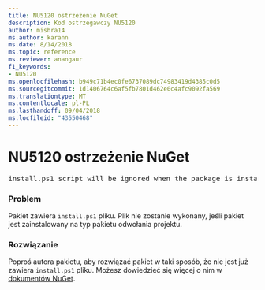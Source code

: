 ```yaml
---
title: NU5120 ostrzeżenie NuGet
description: Kod ostrzegawczy NU5120
author: mishra14
ms.author: karann
ms.date: 8/14/2018
ms.topic: reference
ms.reviewer: anangaur
f1_keywords:
- NU5120
ms.openlocfilehash: b949c71b4ec0fe6737089dc74983419d4385c0d5
ms.sourcegitcommit: 1d1406764c6af5fb7801d462e0c4afc9092fa569
ms.translationtype: MT
ms.contentlocale: pl-PL
ms.lasthandoff: 09/04/2018
ms.locfileid: "43550468"
---
```

# <a name="nuget-warning-nu5120"></a>NU5120 ostrzeżenie NuGet
<pre>install.ps1 script will be ignored when the package is installed after the migration.</pre>

### <a name="issue"></a>Problem

Pakiet zawiera `install.ps1` pliku. Plik nie zostanie wykonany, jeśli pakiet jest zainstalowany na typ pakietu odwołania projektu.


### <a name="solution"></a>Rozwiązanie

Poproś autora pakietu, aby rozwiązać pakiet w taki sposób, że nie jest już zawiera `install.ps1` pliku. Możesz dowiedzieć się więcej o nim w [dokumentów NuGet](https://docs.microsoft.com/en-us/nuget/reference/migrate-packages-config-to-package-reference).

